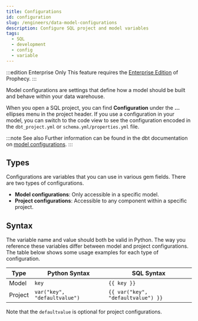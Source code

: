 ```yaml
---
title: Configurations
id: configuration
slug: /engineers/data-model-configurations
description: Configure SQL project and model variables
tags:
  - SQL
  - development
  - config
  - variable
---
```


:::edition Enterprise Only
This feature requires the [Enterprise Edition](/getting-started/editions/prophecy-editions) of Prophecy.
:::

Model configurations are settings that define how a model should be built and behave within your data warehouse.

When you open a SQL project, you can find **Configuration** under the **...** ellipses menu in the project header. If you use a configuration in your model, you can switch to the code view to see the configuration encoded in the `dbt_project.yml` or `schema.yml/properties.yml` file.

:::note See also
Further information can be found in the dbt documentation on [model configurations](https://docs.getdbt.com/reference/model-configs).
:::

## Types

Configurations are variables that you can use in various gem fields. There are two types of configurations.

- **Model configurations**: Only accessible in a specific model.
- **Project configurations**: Accessible to any component within a specific project.

## Syntax

The variable name and value should both be valid in Python. The way you reference these variables differ between model and project configurations. The table below shows some usage examples for each type of configuration.

| Type    | Python Syntax                | SQL Syntax                         |
| ------- | ---------------------------- | ---------------------------------- |
| Model   | `key`                        | `{{ key }}`                        |
| Project | `var("key", "defaultvalue")` | `{{ var("key", "defaultvalue") }}` |

Note that the `defaultvalue` is optional for project configurations.
